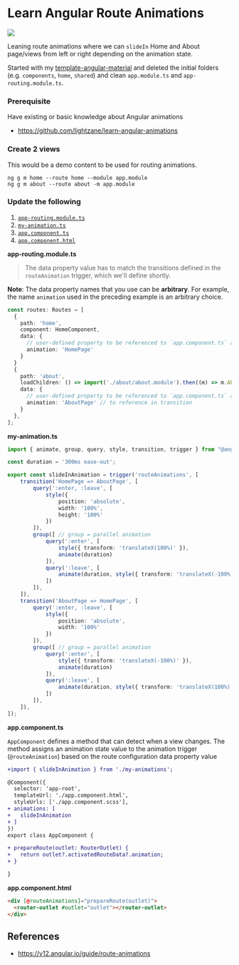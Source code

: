 # Learn Angular Route Animations

![](https://img.shields.io/angular-12-red)

Leaning route animations where we can `slideIn` Home and About page/views from left or right depending on the animation state.

Started with my [template-angular-material](https://github.com/lightzane/template-angular-material) and deleted the initial folders (e.g. `components`, `home`, `shared`) and clean `app.module.ts` and `app-routing.module.ts`.

### Prerequisite

Have existing or basic knowledge about Angular animations

- https://github.com/lightzane/learn-angular-animations

### Create 2 views

This would be a demo content to be used for routing animations.

```
ng g m home --route home --module app.module
ng g m about --route about -m app.module
```

### Update the following

1.  [`app-routing.module.ts`](#app-routing-module-ts)
2.  [`my-animation.ts`](#my-animation-ts)
3.  [`app.component.ts`](#app-component-ts)
4.  [`app.component.html`](#app-component-html)


<p id="app-routing-module-ts"></p>

**app-routing.module.ts**

> The data property value has to match the transitions defined in the `routeAnimation` trigger, which we'll define shortly.

**Note**: The data property names that you use can be **arbitrary**. For example, the name `animation` used in the preceding example is an arbitrary choice.

```ts
const routes: Routes = [
  {
    path: 'home',
    component: HomeComponent,
    data: {
      // user-defined property to be referenced to `app.component.ts` and `transition`
      animation: 'HomePage' 
    }
  }
  {
    path: 'about',
    loadChildren: () => import('./about/about.module').then((m) => m.AboutModule),
    data: {
      // user-defined property to be referenced to `app.component.ts` and `transition`
      animation: 'AboutPage' // to reference in transition
    }
  },
];
```

<p id="my-animation-ts"></p>

**my-animation.ts**

```ts
import { animate, group, query, style, transition, trigger } from "@angular/animations";

const duration = '300ms ease-out';

export const slideInAnimation = trigger('routeAnimations', [
    transition('HomePage => AboutPage', [
        query(':enter, :leave', [
            style({
                position: 'absolute',
                width: '100%',
                height: '100%'
            })
        ]),
        group([ // group = parallel animation
            query(':enter', [
                style({ transform: 'translateX(100%)' }),
                animate(duration)
            ]),
            query(':leave', [
                animate(duration, style({ transform: 'translateX(-100%)' }))
            ])
        ]),
    ]),
    transition('AboutPage => HomePage', [
        query(':enter, :leave', [
            style({
                position: 'absolute',
                width: '100%'
            })
        ]),
        group([ // group = parallel animation
            query(':enter', [
                style({ transform: 'translateX(-100%)' }),
                animate(duration)
            ]),
            query(':leave', [
                animate(duration, style({ transform: 'translateX(100%)' }))
            ])
        ]),
    ]),
]);
```

<p id="app-component-ts"></p>

**app.component.ts**

`AppComponent` defines a method that can detect when a view changes. The method assigns an animation state value to the animation trigger (`@routeAnimation`) based on the route configuration data property value

```diff
+import { slideInAnimation } from './my-animations';

@Component({
  selector: 'app-root',
  templateUrl: './app.component.html',
  styleUrls: ['./app.component.scss'],
+ animations: [
+   slideInAnimation
+ ]
})
export class AppComponent {

+ prepareRoute(outlet: RouterOutlet) {
+   return outlet?.activatedRouteData?.animation;
+ }

}
```

<p id="app-component-html"></p>

**app.component.html**

```html
<div [@routeAnimations]="prepareRoute(outlet)">
  <router-outlet #outlet="outlet"></router-outlet>
</div>
```

## References

- https://v12.angular.io/guide/route-animations